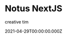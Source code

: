 ---
title: Notus NextJS
github: https://github.com/creativetimofficial/notus-nextjs
demo: https://www.creative-tim.com/product/notus-nextjs
license: MIT
author: creative tim
author_link: ''
author_twitter: creativetim
author_github: creativetimofficial
date: 2021-04-29T00:00:00.000Z
ssg:
  - Next
cms:
css:
  - Tailwind
archetype:
  - Boilerplate
services: null
hosting:
  - Netlify
  - Vercel
description: >-
  Notus NextJS: Free Tailwind CSS UI Kit and Admin.Start your development with a
  Free Tailwind CSS and NextJS UI Kit and Admin. Let Notus NextJS amaze you with
  its cool features and build tools and get your project to a whole new level.
stale: false
disabled: false
disabled_reason: null
draft: false
---